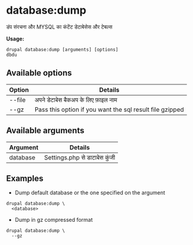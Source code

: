 # database:dump
डंप संरचना और MYSQL का कंटेंट डेटाबेसेस और टेबल्स

**Usage:**
```
drupal database:dump [arguments] [options]
dbdu
```

## Available options
Option | Details
-------|-------------
--file | अपने डेटाबेस बैकअप के लिए फ़ाइल नाम
--gz | Pass this option if you want the sql result file gzipped

## Available arguments
Argument | Details
---------|-------------
database | Settings.php से डाटाबेस कुंजी

## Examples
* Dump default database or the one specified on the argument
```
drupal database:dump \
  <database>
```
* Dump in gz compressed format
```
drupal database:dump \
  --gz
```
